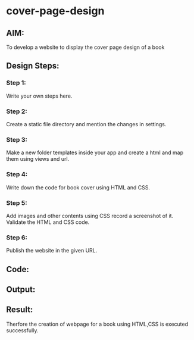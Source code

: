 # cover-page-design
## AIM:
To develop a website to display the cover page design of a book

## Design Steps:

### Step 1:
Write your own steps here.

### Step 2:
Create a static file directory and mention the changes in settings.

### Step 3:
Make a new folder templates inside your app and create a html and map them using views and url.

### Step 4:
Write down the code for book cover using HTML and CSS.

### Step 5:
Add images and other contents using CSS record a screenshot of it. Validate the HTML and CSS code.

### Step 6:
Publish the website in the given URL.

## Code:


## Output:


## Result:
Therfore the creation of webpage for a book using HTML,CSS is executed successfully.
